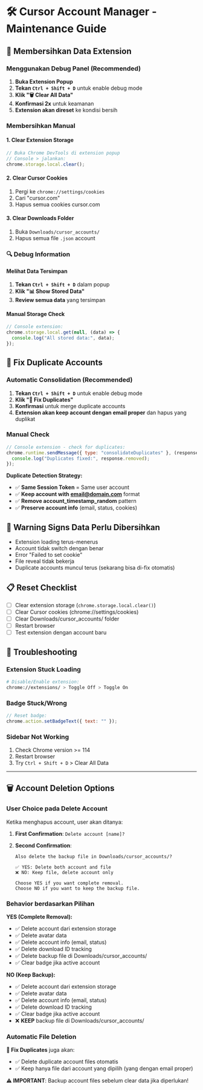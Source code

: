 # 🛠️ Cursor Account Manager - Maintenance Guide

## 🧹 Membersihkan Data Extension

### Menggunakan Debug Panel (Recommended)

1. **Buka Extension Popup**
2. **Tekan `Ctrl + Shift + D`** untuk enable debug mode
3. **Klik "🗑️ Clear All Data"**
4. **Konfirmasi 2x** untuk keamanan
5. **Extension akan direset** ke kondisi bersih

### Membersihkan Manual

#### 1. Clear Extension Storage

```javascript
// Buka Chrome DevTools di extension popup
// Console > jalankan:
chrome.storage.local.clear();
```

#### 2. Clear Cursor Cookies

1. Pergi ke `chrome://settings/cookies`
2. Cari "cursor.com"
3. Hapus semua cookies cursor.com

#### 3. Clear Downloads Folder

1. Buka `Downloads/cursor_accounts/`
2. Hapus semua file `.json` account

### 🔍 Debug Information

#### Melihat Data Tersimpan

1. **Tekan `Ctrl + Shift + D`** dalam popup
2. **Klik "📊 Show Stored Data"**
3. **Review semua data** yang tersimpan

#### Manual Storage Check

```javascript
// Console extension:
chrome.storage.local.get(null, (data) => {
  console.log("All stored data:", data);
});
```

## 🔧 Fix Duplicate Accounts

### Automatic Consolidation (Recommended)

1. **Tekan `Ctrl + Shift + D`** untuk enable debug mode
2. **Klik "🔧 Fix Duplicates"**
3. **Konfirmasi** untuk merge duplicate accounts
4. **Extension akan keep account dengan email proper** dan hapus yang duplikat

### Manual Check

```javascript
// Console extension - check for duplicates:
chrome.runtime.sendMessage({ type: "consolidateDuplicates" }, (response) => {
  console.log("Duplicates fixed:", response.removed);
});
```

**Duplicate Detection Strategy:**

- ✅ **Same Session Token** = Same user account
- ✅ **Keep account with email@domain.com** format
- ✅ **Remove account_timestamp_random** pattern
- ✅ **Preserve account info** (email, status, cookies)

## 🚨 Warning Signs Data Perlu Dibersihkan

- Extension loading terus-menerus
- Account tidak switch dengan benar
- Error "Failed to set cookie"
- File reveal tidak bekerja
- Duplicate accounts muncul terus (sekarang bisa di-fix otomatis)

## 📋 Reset Checklist

- [ ] Clear extension storage (`chrome.storage.local.clear()`)
- [ ] Clear Cursor cookies (chrome://settings/cookies)
- [ ] Clear Downloads/cursor_accounts/ folder
- [ ] Restart browser
- [ ] Test extension dengan account baru

## 🔧 Troubleshooting

### Extension Stuck Loading

```bash
# Disable/Enable extension:
chrome://extensions/ > Toggle Off > Toggle On
```

### Badge Stuck/Wrong

```javascript
// Reset badge:
chrome.action.setBadgeText({ text: "" });
```

### Sidebar Not Working

1. Check Chrome version >= 114
2. Restart browser
3. Try `Ctrl + Shift + D` > Clear All Data

---

## 🗑️ Account Deletion Options

### User Choice pada Delete Account

Ketika menghapus account, user akan ditanya:

1. **First Confirmation**: `Delete account [name]?`
2. **Second Confirmation**:

   ```
   Also delete the backup file in Downloads/cursor_accounts/?

   ✅ YES: Delete both account and file
   ❌ NO: Keep file, delete account only

   Choose YES if you want complete removal.
   Choose NO if you want to keep the backup file.
   ```

### Behavior berdasarkan Pilihan

**YES (Complete Removal):**

- ✅ Delete account dari extension storage
- ✅ Delete avatar data
- ✅ Delete account info (email, status)
- ✅ Delete download ID tracking
- ✅ Delete backup file di Downloads/cursor_accounts/
- ✅ Clear badge jika active account

**NO (Keep Backup):**

- ✅ Delete account dari extension storage
- ✅ Delete avatar data
- ✅ Delete account info (email, status)
- ✅ Delete download ID tracking
- ✅ Clear badge jika active account
- ❌ **KEEP** backup file di Downloads/cursor_accounts/

### Automatic File Deletion

**🔧 Fix Duplicates** juga akan:

- ✅ Delete duplicate account files otomatis
- ✅ Keep hanya file dari account yang dipilih (yang dengan email proper)

**⚠️ IMPORTANT**: Backup account files sebelum clear data jika diperlukan!
